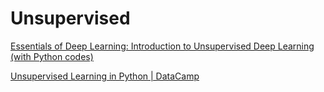 # Unsupervised

[Essentials of Deep Learning: Introduction to Unsupervised Deep Learning \(with Python codes\)](https://www.analyticsvidhya.com/blog/2018/05/essentials-of-deep-learning-trudging-into-unsupervised-deep-learning/)

[Unsupervised Learning in Python \| DataCamp](https://www.datacamp.com/courses/unsupervised-learning-in-python)

